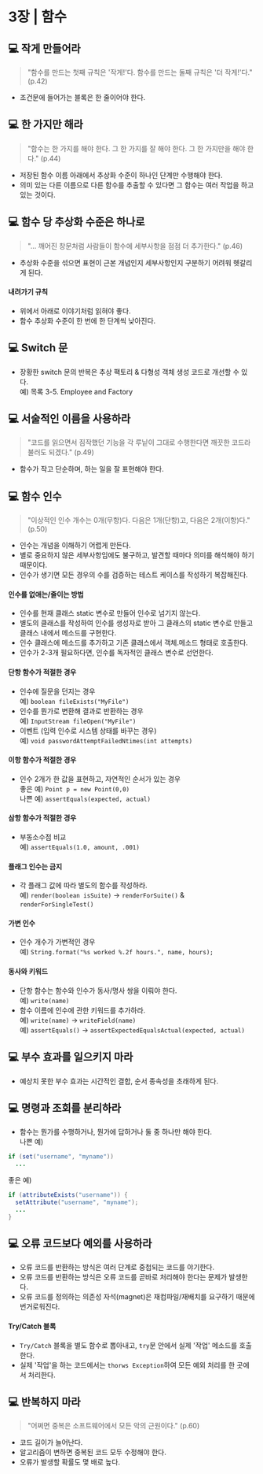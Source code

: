 # 3장 | 함수

## 💻 작게 만들어라

> "함수를 만드는 첫째 규칙은 '작게!'다. 함수를 만드는 둘째 규칙은 '더 작게!'다." (p.42)

* 조건문에 들어가는 블록은 한 줄이어야 한다.

## 💻 한 가지만 해라

> "함수는 한 가지를 해야 한다. 그 한 가지를 잘 해야 한다. 그 한 가지만을 해야 한다." (p.44)

* 저장된 함수 이름 아래에서 추상화 수준이 하나인 단계만 수행해야 한다.
* 의미 있는 다른 이름으로 다른 함수를 추출할 수 있다면 그 함수는 여러 작업을 하고 있는 것이다.

## 💻 함수 당 추상화 수준은 하나로

> "... 깨어진 창문처럼 사람들이 함수에 세부사항을 점점 더 추가한다." (p.46)

* 추상화 수준을 섞으면 표현이 근본 개념인지 세부사항인지 구분하기 어려워 헷갈리게 된다.

#### 내려가기 규칙
* 위에서 아래로 이야기처럼 읽혀야 좋다.
* 함수 추상화 수준이 한 번에 한 단계씩 낮아진다.

## 💻 Switch 문

* 장황한 switch 문의 반복은 추상 팩토리 & 다형성 객체 생성 코드로 개선할 수 있다.<br>
예) 목록 3-5. Employee and Factory

## 💻 서술적인 이름을 사용하라

> "코드를 읽으면서 짐작했던 기능을 각 루닡이 그대로 수행한다면 깨끗한 코드라 불러도 되겠다." (p.49)

* 함수가 작고 단순하며, 하는 일을 잘 표현해야 한다.

## 💻 함수 인수

> "이상적인 인수 개수는 0개(무항)다. 다음은 1개(단항)고, 다음은 2개(이항)다." (p.50)

* 인수는 개념을 이해하기 어렵게 만든다.
* 별로 중요하지 않은 세부사항임에도 불구하고, 발견할 때마다 의미를 해석해야 하기 때문이다.
* 인수가 생기면 모든 경우의 수를 검증하는 테스트 케이스를 작성하기 복잡해진다.

#### 인수를 없애는/줄이는 방법
* 인수를 현재 클래스 static 변수로 만들어 인수로 넘기지 않는다.
* 별도의 클래스를 작성하여 인수를 생성자로 받아 그 클래스의 static 변수로 만들고 클래스 내에서 메소드를 구현한다.
* 인수 클래스에 메소드를 추가하고 기존 클래스에서 객체.메소드 형태로 호출한다.
* 인수가 2-3개 필요하다면, 인수를 독자적인 클래스 변수로 선언한다.

#### 단항 함수가 적절한 경우
* 인수에 질문을 던지는 경우<br>
예) `boolean fileExists("MyFile")`
* 인수를 뭔가로 변환해 결과로 반환하는 경우<br>
예) `InputStream fileOpen("MyFile")`
* 이벤트 (입력 인수로 시스템 상태를 바꾸는 경우)<br>
예) `void passwordAttemptFailedNtimes(int attempts)`

#### 이항 함수가 적절한 경우
* 인수 2개가 한 값을 표현하고, 자연적인 순서가 있는 경우<br>
좋은 예) `Point p = new Point(0,0)`<br>
나쁜 예) `assertEquals(expected, actual)`

#### 삼항 함수가 적절한 경우
* 부동소수점 비교<br>
예) `assertEquals(1.0, amount, .001)`

#### 플래그 인수는 금지
* 각 플래그 값에 따라 별도의 함수를 작성하라.<br>
예) `render(boolean isSuite)` → `renderForSuite()` & `renderForSingleTest()`

#### 가변 인수
* 인수 개수가 가변적인 경우<br>
예) `String.format("%s worked %.2f hours.", name, hours);`

#### 동사와 키워드
* 단항 함수는 함수와 인수가 동사/명사 쌍을 이뤄야 한다.<br>
예) `write(name)`
* 함수 이름에 인수에 관한 키워드를 추가하라.<br>
예) `write(name)` → `writeField(name)`<br>
예) `assertEquals()` → `assertExpectedEqualsActual(expected, actual)`

## 💻 부수 효과를 일으키지 마라

* 예상치 못한 부수 효과는 시간적인 결합, 순서 종속성을 초래하게 된다.

## 💻 명령과 조회를 분리하라

* 함수는 뭔가를 수행하거나, 뭔가에 답하거나 둘 중 하나만 해야 한다.<br>
나쁜 예)
```java
if (set("username", "myname"))
  ...
```
좋은 예)
```java
if (attributeExists("username")) {
  setAttribute("username", "myname");
  ...
}
```

## 💻 오류 코드보다 예외를 사용하라

* 오류 코드를 반환하는 방식은 여러 단계로 중첩되는 코드를 야기한다.
* 오류 코드를 반환하는 방식은 오류 코드를 곧바로 처리해야 한다는 문제가 발생한다.
* 오류 코드를 정의하는 의존성 자석(magnet)은 재컴파일/재배치를 요구하기 때문에 번거로워진다.

#### Try/Catch 블록
* `Try/Catch` 블록을 별도 함수로 뽑아내고, `try`문 안에서 실제 '작업' 메소드를 호출한다.
* 실제 '작업'을 하는 코드에서는 `thorws Exception`하여 모든 예외 처리를 한 곳에서 처리한다.

## 💻 반복하지 마라

> "어쩌면 중복은 소프트웨어에서 모든 악의 근원이다." (p.60)

* 코드 길이가 늘어난다.
* 알고리즘이 변하면 중복된 코드 모두 수정해야 한다.
* 오류가 발생할 확률도 몇 배로 높다.



